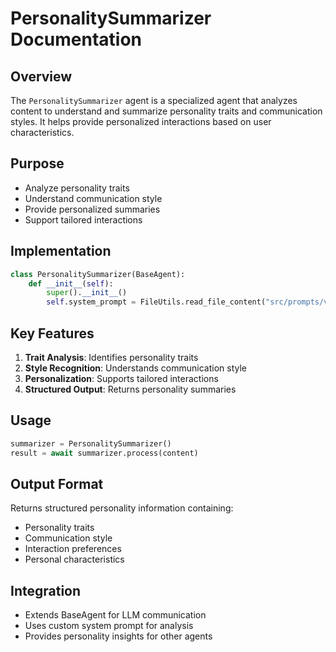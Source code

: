 # PersonalitySummarizer Documentation

## Overview
The `PersonalitySummarizer` agent is a specialized agent that analyzes content to understand and summarize personality traits and communication styles. It helps provide personalized interactions based on user characteristics.

## Purpose
- Analyze personality traits
- Understand communication style
- Provide personalized summaries
- Support tailored interactions

## Implementation
```python
class PersonalitySummarizer(BaseAgent):
    def __init__(self):
        super().__init__()
        self.system_prompt = FileUtils.read_file_content("src/prompts/v1/personality_summarizer.md")
```

## Key Features
1. **Trait Analysis**: Identifies personality traits
2. **Style Recognition**: Understands communication style
3. **Personalization**: Supports tailored interactions
4. **Structured Output**: Returns personality summaries

## Usage
```python
summarizer = PersonalitySummarizer()
result = await summarizer.process(content)
```

## Output Format
Returns structured personality information containing:
- Personality traits
- Communication style
- Interaction preferences
- Personal characteristics

## Integration
- Extends BaseAgent for LLM communication
- Uses custom system prompt for analysis
- Provides personality insights for other agents 